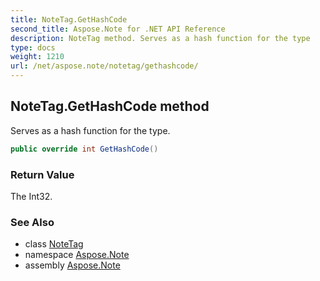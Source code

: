 ```yaml
---
title: NoteTag.GetHashCode
second_title: Aspose.Note for .NET API Reference
description: NoteTag method. Serves as a hash function for the type
type: docs
weight: 1210
url: /net/aspose.note/notetag/gethashcode/
---
```

## NoteTag.GetHashCode method

Serves as a hash function for the type.

```csharp
public override int GetHashCode()
```

### Return Value

The Int32.

### See Also

* class [NoteTag](../)
* namespace [Aspose.Note](../../notetag/)
* assembly [Aspose.Note](../../../)


